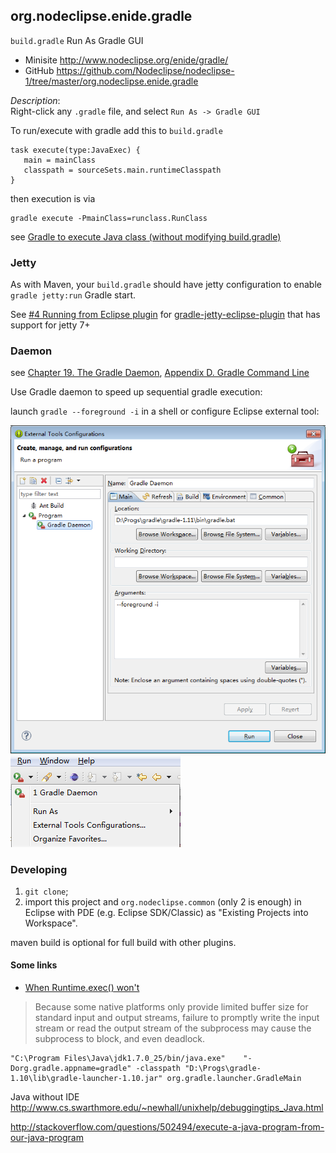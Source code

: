 
## org.nodeclipse.enide.gradle

`build.gradle` Run As Gradle GUI

- Minisite <http://www.nodeclipse.org/enide/gradle/>
- GitHub <https://github.com/Nodeclipse/nodeclipse-1/tree/master/org.nodeclipse.enide.gradle>

*Description*:  
Right-click any `.gradle` file, and select `Run As -> Gradle GUI`

To run/execute with gradle add this to `build.gradle`  

	task execute(type:JavaExec) {
	   main = mainClass
	   classpath = sourceSets.main.runtimeClasspath
	}

then execution is via

	gradle execute -PmainClass=runclass.RunClass 

see [Gradle to execute Java class (without modifying build.gradle)](http://stackoverflow.com/questions/21358466/gradle-to-execute-java-class-without-modifying-build-gradle)

### Jetty

As with Maven, your `build.gradle` should have jetty configuration 
to enable `gradle jetty:run` Gradle start.

See [#4 Running from Eclipse plugin](https://github.com/Khoulaiz/gradle-jetty-eclipse-plugin/issues/4)
for [gradle-jetty-eclipse-plugin](https://github.com/Khoulaiz/gradle-jetty-eclipse-plugin)
that has support for jetty 7+

### Daemon

see [Chapter 19. The Gradle Daemon](?), [Appendix D. Gradle Command Line](?)

Use Gradle daemon to speed up sequential gradle execution:

launch `gradle --foreground -i` in a shell or configure Eclipse external tool:

![](docs/add-gradle-daemon-as-external-tool-1.PNG)  
![](docs/add-gradle-daemon-as-external-tool-2.PNG)


### Developing 

1. `git clone`;
2. import this project and `org.nodeclipse.common` (only 2 is enough) in Eclipse with PDE (e.g. Eclipse SDK/Classic)
 as "Existing Projects into Workspace".

maven build is optional for full build with other plugins.

#### Some links

- [When Runtime.exec() won't](http://www.javaworld.com/article/2071275/core-java/when-runtime-exec---won-t.html)

> Because some native platforms only provide limited buffer size for standard input and output streams, 
failure to promptly write the input stream or read the output stream of the subprocess may cause the subprocess to block, and even deadlock.

	"C:\Program Files\Java\jdk1.7.0_25/bin/java.exe"    "-Dorg.gradle.appname=gradle" -classpath "D:\Progs\gradle-1.10\lib\gradle-launcher-1.10.jar" org.gradle.launcher.GradleMain

Java without IDE
<http://www.cs.swarthmore.edu/~newhall/unixhelp/debuggingtips_Java.html>

<http://stackoverflow.com/questions/502494/execute-a-java-program-from-our-java-program>

	

